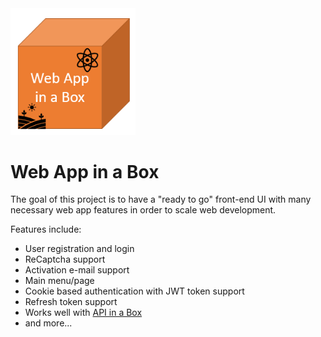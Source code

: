 <img src="./images/logo.png" width="200">

# Web App in a Box

The goal of this project is to have a "ready to go" front-end UI with many necessary web app features in order to scale web development.

Features include:

- User registration and login
- ReCaptcha support
- Activation e-mail support
- Main menu/page
- Cookie based authentication with JWT token support
- Refresh token support
- Works well with [API in a Box](https://github.com/hirre/api-in-a-box)
- and more...
